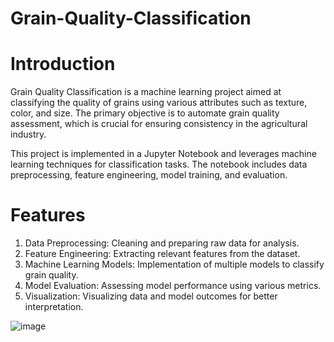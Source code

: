 # Grain-Quality-Classification
# Introduction
Grain Quality Classification is a machine learning project aimed at classifying the quality of grains using various attributes such as texture, color, and size. The primary objective is to automate grain quality assessment, which is crucial for ensuring consistency in the agricultural industry.

This project is implemented in a Jupyter Notebook and leverages machine learning techniques for classification tasks. The notebook includes data preprocessing, feature engineering, model training, and evaluation.

# Features
1. Data Preprocessing: Cleaning and preparing raw data for analysis.
2. Feature Engineering: Extracting relevant features from the dataset.
3. Machine Learning Models: Implementation of multiple models to classify grain quality.
4. Model Evaluation: Assessing model performance using various metrics.
5. Visualization: Visualizing data and model outcomes for better interpretation.



![image](https://github.com/RidhiSood22/Grain-Quality-Classification/assets/142926361/16dc5420-2de6-4af9-ab28-d7d8d47728de)
